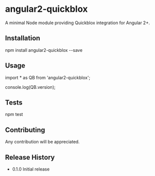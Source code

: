 angular2-quickblox
=========

A minimal Node module providing Quickblox integration for Angular 2+.

## Installation

  npm install angular2-quickblox --save

## Usage

  import * as QB from 'angular2-quickblox';
  
  console.log(QB.version);

## Tests

  npm test

## Contributing

Any contribution will be appreciated.

## Release History

* 0.1.0 Initial release